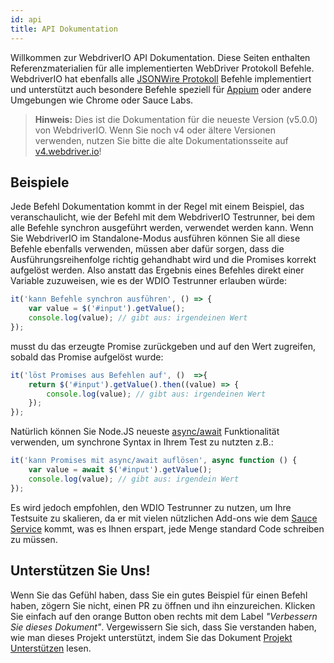 ```yaml
---
id: api
title: API Dokumentation
---
```

Willkommen zur WebdriverIO API Dokumentation. Diese Seiten enthalten Referenzmaterialien für alle implementierten WebDriver Protokoll Befehle. WebdriverIO hat ebenfalls alle [JSONWire Protokoll](https://github.com/SeleniumHQ/selenium/wiki/JsonWireProtocol) Befehle implementiert und unterstützt auch besondere Befehle speziell für [Appium](http://appium.io) oder andere Umgebungen wie Chrome oder Sauce Labs.

> **Hinweis:** Dies ist die Dokumentation für die neueste Version (v5.0.0) von WebdriverIO. Wenn Sie noch v4 oder ältere Versionen verwenden, nutzen Sie bitte die alte Dokumentationsseite auf [v4.webdriver.io](http://v4.webdriver.io)!

## Beispiele

Jede Befehl Dokumentation kommt in der Regel mit einem Beispiel, das veranschaulicht, wie der Befehl mit dem WebdriverIO Testrunner, bei dem alle Befehle synchron ausgeführt werden, verwendet werden kann. Wenn Sie WebdriverIO im Standalone-Modus ausführen können Sie all diese Befehle ebenfalls verwenden, müssen aber dafür sorgen, dass die Ausführungsreihenfolge richtig gehandhabt wird und die Promises korrekt aufgelöst werden. Also anstatt das Ergebnis eines Befehles direkt einer Variable zuzuweisen, wie es der WDIO Testrunner erlauben würde:

```js
it('kann Befehle synchron ausführen', () => {
    var value = $('#input').getValue();
    console.log(value); // gibt aus: irgendeinen Wert
});
```

musst du das erzeugte Promise zurückgeben und auf den Wert zugreifen, sobald das Promise aufgelöst wurde:

```js
it('löst Promises aus Befehlen auf', ()  =>{
    return $('#input').getValue().then((value) => {
        console.log(value); // gibt aus: irgendeinen Wert
    });
});
```

Natürlich können Sie Node.JS neueste [async/await](https://github.com/yortus/asyncawait) Funktionalität verwenden, um synchrone Syntax in Ihrem Test zu nutzten z.B.:

```js
it('kann Promises mit async/await auflösen', async function () {
    var value = await $('#input').getValue();
    console.log(value); // gibt aus: irgendein Wert
});
```

Es wird jedoch empfohlen, den WDIO Testrunner zu nutzen, um Ihre Testsuite zu skalieren, da er mit vielen nützlichen Add-ons wie dem [Sauce Service](_sauce-service.md) kommt, was es Ihnen erspart, jede Menge standard Code schreiben zu müssen.

## Unterstützen Sie Uns!

Wenn Sie das Gefühl haben, dass Sie ein gutes Beispiel für einen Befehl haben, zögern Sie nicht, einen PR zu öffnen und ihn einzureichen. Klicken Sie einfach auf den orange Button oben rechts mit dem Label *"Verbessern Sie dieses Dokument"*. Vergewissern Sie sich, dass Sie verstanden haben, wie man dieses Projekt unterstützt, indem Sie das Dokument [Projekt Unterstützen](https://github.com/webdriverio/webdriverio/blob/master/CONTRIBUTING.md) lesen.